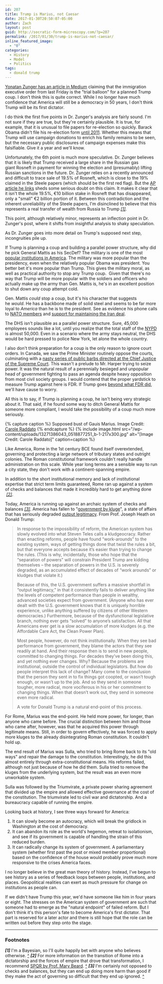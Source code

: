 ```yaml
---
id: 207
title: Trump is Marius, not Caesar
date: 2017-01-30T20:50:07-05:00
author: Zach
layout: post
guid: http://socratic-form-microscopy.com/?p=207
permalink: /2017/01/30/trump-is-marius-not-caesar/
inline_featured_image:
  - "0"
categories:
  - History
  - Model
  - Politics
tags:
  - donald trump
---
```


<a href="https://medium.com/@yonatanzunger/trial-balloon-for-a-coup-e024990891d5#.63vy7pfkt">Yonatan Zunger has an article in Medium</a> claiming that the immigration executive order from last Friday is the "trial balloon" for a planned Trump coup. I don't think this is quite correct. While I no longer have much confidence that America will still be a democracy in 50 years, I don't think Trump will be its first dictator.

I do think the first five points in Dr. Zunger's analysis are fairly sound. I'm not sure if they are true, but they're certainly plausible. It is true, for example, that it is unusual to file papers for re-election so quickly. Barack Obama didn't file his re-election form <a href="http://www.fec.gov/press/press2011/presidential_form2nm.shtml">until 2011</a>. Whether this means that Trump will use campaign donations to enrich his family remains to be seen, but the necessary public disclosures of campaign expenses make this falsifiable. Give it a year and we'll know.

Unfortunately, the 6th point is much more speculative. Dr. Zunger believes that it is likely that Trump received a large share in the Russian gas giant Rosneft in payment for winning the election and (presumably) lifting Russian sanctions in the future. Dr. Zunger relies on a recently announced and difficult to trace sale of 19.5% of Rosneft, which is close to the 19% claimed in the Steele papers (which should be the first red flag). But the <a href="http://www.reuters.com/article/us-russia-rosneft-privatisation-insight-idUSKBN1582OH">AP article he links</a> sheds some serious doubt on this claim. It makes it clear that it isn't the whole 19.5%, €10 billion stake in Rosneft that has disappeared, only a "small" €2 billion portion of it. Between this contradiction and the inherent unreliability of the Steele papers, I'm disinclined to believe that this represents a real transfer of wealth from Russia to Trump <em id="b1"><a href="#1">[1]</a></em>.

This point, although relatively minor, represents an inflection point in Dr. Zunger's post, where it shifts from insightful analysis to shaky speculation.

As Dr. Zunger goes into more detail on Trump's supposed next step, incongruities pile up.

If Trump is planning a coup and building a parallel power structure, why did he pick General Mattis as his SecDef? The military is one of the most <a href="http://www.gallup.com/poll/1597/confidence-institutions.aspx">popular institutions in America</a>. The military was more popular than the presidency, even when the relatively popular Obama was president. You better bet it's more popular than Trump. This gives the military moral, as well as practical authority to stop any Trump coup.  Given that there's no way that Trump will be more popular with the soldiers and officers who actually make up the army than Gen. Mattis is, he's in an excellent position to shut down any coup attempt cold.

Gen. Mattis <em>could</em> stop a coup, but it's his character that suggests he <em>would</em>. He has a backbone made of solid steel and seems to be far more loyal to <em>America</em> than he is to the president. See as evidence his phone calls to <a href="http://www.usatoday.com/story/news/politics/2017/01/23/mattis-support-nato/96971878/">NATO members</a> and <a href="http://foreignpolicy.com/2017/01/12/splitting-from-trump-defense-pick-mattis-slams-russia-supports-iran-deal/">support for maintaining the Iran deal</a>.

The DHS isn't plausible as a parallel power structure. Sure, 45,000 employees sounds like a lot, until you realize that the total staff of the <a href="https://en.wikipedia.org/wiki/New_York_City_Police_Department">NYPD</a> is almost 50,000. Even in a scenario where the army stays neutral, the DHS would be hard pressed to police New York, let alone the whole country.

I also don't think preparation for a coup is the only reason to ignore court orders. In Canada, we saw the Prime Minister routinely oppose the courts, culminating with a <a href="https://www.thestar.com/news/canada/2014/07/25/chief_justice_cleared_in_spat_with_stephen_harper_government.html">nasty series of public barbs directed at the Chief Justice of the Supreme Court</a>. This wasn't a prelude to Mr. Harper trying to seize power. It was the natural result of a perennially besieged and unpopular head of government fighting to pass an agenda despite heavy opposition from most civil society groups. I would contend that the proper yardstick to measure Trump against here is FDR. If Trump goes <a href="http://www.smithsonianmag.com/history/when-franklin-roosevelt-clashed-with-the-supreme-court-and-lost-78497994/?page=2">beyond what FDR did</a>, we'll have cause to worry.

All this is to say, if Trump is planning a coup, he isn't being very strategic about it. That said, if he found some way to ditch General Mattis for someone more compliant, I would take the possibility of a coup much more seriously.

{% capture caption %}
Supposed bust of Gauis Marius. Image Credit: <a href="https://www.flickr.com/photos/carolemage/13271386043/in/photolist-D1Vayv-DQ4GbH-mdKjGK-D1VawX">Carole Raddato</a>
{% endcapture %}
{% include image.html src="/wp-content/uploads/13271386043_0518877251_b-1-217x300.jpg" alt="[Image Credit: Carole Raddato]" caption=caption %}

Like America, Rome in the 1st century BCE found itself overextended, governing and protecting a large network of tributary states and outright colonies. The Roman constitutional framework couldn't really handle administration on this scale. While year long terms are a sensible way to run a city state, they don't work with a continent-spanning empire.

In addition to the short institutional memory and lack of institutional expertise that strict term limits guaranteed, Rome ran up against a system of checks and balances that made it incredibly hard to get anything done  <em id="b2"><a href="#2">[2]</a></em>.

Today, America is running up against an archaic system of checks and balances <em id="b3"><a href="#3">[3]</a></em>. America has fallen to "<a href="http://www.nationalaffairs.com/publications/detail/kludgeocracy-in-america">government by kluge</a>", a state of affairs that has seriously degraded <a href="http://induecourse.ca/thoughts-on-president-trump/">output legitimacy</a>. From Prof. Joseph Heath on Donald Trump:

<blockquote>
<p>In response to the impossibility of reform, the American system has slowly evolved into what Steven Teles calls a kludgeocracy. Rather than enacting reforms, people have found “work-arounds” to the existing system, ways of getting things done that twist the rules a bit, but that everyone accepts because it’s easier than trying to change the rules. (This is why, incidentally, those who hope that the “separation of powers” will constrain President Trump are kidding themselves – the separation of powers in the U.S. is severely degraded, as an accumulated effect of decades of “work arounds” or kludges that violate it.)</p>
<p>
Because of this, the U.S. government suffers a massive shortfall in “output legitimacy,” in that it consistently fails to deliver anything like the levels of competent performance than people in wealthy, advanced societies expect from government. (Anyone who has ever dealt with the U.S. government knows that it is uniquely horrible experience, unlike anything suffered by citizens of other Western democracies.) Furthermore, because of the dysfunctional legislative branch, nothing ever gets “solved” to anyone’s satisfaction. All that Americans ever get is a slow accumulation of more kludges (e.g. the Affordable Care Act, the Clean Power Plan).
</p>
<p>
Most people, however, do not think institutionally. When they see bad performance from government, they blame the actors that they see readily at hand. And their response then is to send in new people, committed to changing things. For decades they’ve been doing this, and yet nothing ever changes. Why? Because the problems are institutional, outside the control of individual legislators. But how do people interpret this lack of change? Many come to the conclusion that the person they sent in to fix things got coopted, or wasn’t tough enough, or wasn’t up to the job. And so they send in someone tougher, more radical, more vociferous in his or her commitment to changing things. When that doesn’t work out, they send in someone even more radical.
</p>
<p>
A vote for Donald Trump is a natural end-point of this process.
</p>
</blockquote>

For Rome, Marius was the end-point. He held more power, for longer, than anyone who came before. The crucial distinction between him and those who came after, however, was that he acquired this power through legitimate means. Still, in order to govern effectively, he was forced to apply more kluges to the already disintegrating Roman constitution. It couldn't hold up.

The end result of Marius was Sulla, who tried to bring Rome back to its "old ways" and repair the damage to the constitution. Interestingly, he did this almost entirely through extra-constitutional means. His reforms failed, although not just because of how he did them. Sulla tried to remove the kluges from the underlying system, but the result was an even more unworkable system.

Sulla was followed by the Triumvirate, a private power sharing agreement that divided up the empire and allowed effective governance at the cost of the constitution. The triumvirate led to civil war and dictatorship. And a bureaucracy capable of running the empire.

Looking back at history, I see three ways forward for America:

<ol>
 	<li>It can slowly become an autocracy, which will break the gridlock in Washington at the cost of democracy.</li>
 	<li>It can abandon its role as the world's hegemon, retreat to isolationism, and see if its government is capable of handling the strain of this reduced burden.</li>
 	<li>It can radically change its system of government. A parliamentary system (whether first past the post or mixed member proportional) based on the confidence of the house would probably prove much more responsive to the crises America faces.</li>
</ol>
I no longer believe in the great man theory of history. Instead, I've begun to see history as a series of feedback loops between people, institutions, and places. Geopolitical realities can exert as much pressure for change on institutions as people can.

If we didn't have Trump this year, we'd have someone like him in four years or eight. The stresses on the American system of government are such that someone had to emerge as the "natural endpoint" of failed reform. But I don't think it's this person's fate to become America's first dictator. That part is reserved for a later actor and there is still hope that the role can be written out before they step onto the stage.

---

<div class="footnotes" markdown="1">
<h3>Footnotes</h3>

<em id="1"><strong>[1]</strong></em> I'm a Bayesian, so I'll quite happily bet with anyone who believes otherwise. <a href="#b1">^</a>
<em id="2"><strong>[2]</strong></em> For more information on the transition of Rome into a dictatorship and the forces of empire that drove that transformation, I recommend <a href="/2017/01/22/book-review-spqr/">SPQR by Prof. Mary Beard</a>. <a href="#b2">^</a>
<em id="3"><strong>[3]</strong></em> I'm certainly not opposed to checks and balances, but they can end up doing more harm than good if they make the act of governing so difficult that they end up ignored. <a href="#b3">^</a>

</div>
